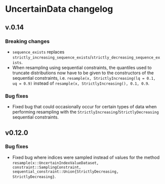 # UncertainData changelog

## v.0.14

### Breaking changes 

- `sequence_exists` replaces `strictly_increasing_sequence_exists`/`strictly_decreasing_sequence_exists`.
- When resampling using sequential constraints, the quantiles used to truncate distributions now have to be given 
    to the constructors of the sequential constraints, i.e. `resample(x, StrictlyIncreasing(lq = 0.1, uq = 0.9)` instead of `resample(x, StrictlyIncreasing(), 0.1, 0.9`.

### Bug fixes

- Fixed bug that could occasionally occur for certain types of data when performing resampling with the `StrictlyIncreasing`/`StrictlyDecreasing` sequential constraints.

## v0.12.0

### Bug fixes

- Fixed bug where indices were sampled instead of values for the method 
    `resample(x::UncertainIndexValueDataset, constraint::SamplingConstraint, sequential_constraint::Union{StrictlyDecreasing, StrictlyDecreasing}`.

